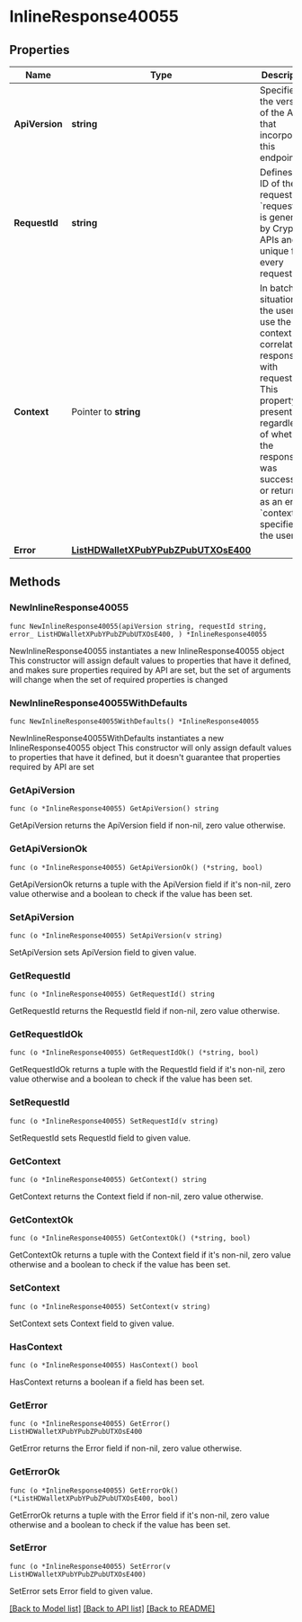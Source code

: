 # InlineResponse40055

## Properties

Name | Type | Description | Notes
------------ | ------------- | ------------- | -------------
**ApiVersion** | **string** | Specifies the version of the API that incorporates this endpoint. | 
**RequestId** | **string** | Defines the ID of the request. The &#x60;requestId&#x60; is generated by Crypto APIs and it&#39;s unique for every request. | 
**Context** | Pointer to **string** | In batch situations the user can use the context to correlate responses with requests. This property is present regardless of whether the response was successful or returned as an error. &#x60;context&#x60; is specified by the user. | [optional] 
**Error** | [**ListHDWalletXPubYPubZPubUTXOsE400**](ListHDWalletXPubYPubZPubUTXOsE400.md) |  | 

## Methods

### NewInlineResponse40055

`func NewInlineResponse40055(apiVersion string, requestId string, error_ ListHDWalletXPubYPubZPubUTXOsE400, ) *InlineResponse40055`

NewInlineResponse40055 instantiates a new InlineResponse40055 object
This constructor will assign default values to properties that have it defined,
and makes sure properties required by API are set, but the set of arguments
will change when the set of required properties is changed

### NewInlineResponse40055WithDefaults

`func NewInlineResponse40055WithDefaults() *InlineResponse40055`

NewInlineResponse40055WithDefaults instantiates a new InlineResponse40055 object
This constructor will only assign default values to properties that have it defined,
but it doesn't guarantee that properties required by API are set

### GetApiVersion

`func (o *InlineResponse40055) GetApiVersion() string`

GetApiVersion returns the ApiVersion field if non-nil, zero value otherwise.

### GetApiVersionOk

`func (o *InlineResponse40055) GetApiVersionOk() (*string, bool)`

GetApiVersionOk returns a tuple with the ApiVersion field if it's non-nil, zero value otherwise
and a boolean to check if the value has been set.

### SetApiVersion

`func (o *InlineResponse40055) SetApiVersion(v string)`

SetApiVersion sets ApiVersion field to given value.


### GetRequestId

`func (o *InlineResponse40055) GetRequestId() string`

GetRequestId returns the RequestId field if non-nil, zero value otherwise.

### GetRequestIdOk

`func (o *InlineResponse40055) GetRequestIdOk() (*string, bool)`

GetRequestIdOk returns a tuple with the RequestId field if it's non-nil, zero value otherwise
and a boolean to check if the value has been set.

### SetRequestId

`func (o *InlineResponse40055) SetRequestId(v string)`

SetRequestId sets RequestId field to given value.


### GetContext

`func (o *InlineResponse40055) GetContext() string`

GetContext returns the Context field if non-nil, zero value otherwise.

### GetContextOk

`func (o *InlineResponse40055) GetContextOk() (*string, bool)`

GetContextOk returns a tuple with the Context field if it's non-nil, zero value otherwise
and a boolean to check if the value has been set.

### SetContext

`func (o *InlineResponse40055) SetContext(v string)`

SetContext sets Context field to given value.

### HasContext

`func (o *InlineResponse40055) HasContext() bool`

HasContext returns a boolean if a field has been set.

### GetError

`func (o *InlineResponse40055) GetError() ListHDWalletXPubYPubZPubUTXOsE400`

GetError returns the Error field if non-nil, zero value otherwise.

### GetErrorOk

`func (o *InlineResponse40055) GetErrorOk() (*ListHDWalletXPubYPubZPubUTXOsE400, bool)`

GetErrorOk returns a tuple with the Error field if it's non-nil, zero value otherwise
and a boolean to check if the value has been set.

### SetError

`func (o *InlineResponse40055) SetError(v ListHDWalletXPubYPubZPubUTXOsE400)`

SetError sets Error field to given value.



[[Back to Model list]](../README.md#documentation-for-models) [[Back to API list]](../README.md#documentation-for-api-endpoints) [[Back to README]](../README.md)


